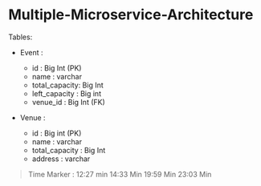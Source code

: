 # Multiple-Microservice-Architecture

Tables:
- Event :
  - id : Big Int (PK)
  - name : varchar
  - total_capacity: Big Int
  - left_capacity : Big int
  - venue_id : Big Int (FK)

- Venue : 
  - id : Big int (PK)
  - name : varchar
  - total_capacity : Big Int 
  - address : varchar


> Time Marker :   12:27 min 
> 14:33 Min
> 19:59 Min
> 23:03 Min 